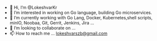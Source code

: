 - 👋 Hi, I’m @LokeshvarKr
- 👀 I’m interested in working on Go language, building Go microservices. 
- 🌱 I’m currently working with Go Lang, Docker, Kubernetes,shell scripts, minIO, Noobaa, Git, Gerrit, Jenkins, Jira ...
- 💞️ I’m looking to collaborate on ...
- 📫 How to reach me ... lokeshvarszb@gmail.com

<!---
LokeshvarKr/LokeshvarKr is a ✨ special ✨ repository because its `README.md` (this file) appears on your GitHub profile.
You can click the Preview link to take a look at your changes.
--->
